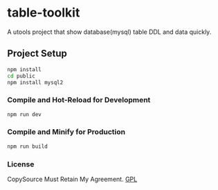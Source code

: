 # table-toolkit
A utools project that show database(mysql) table DDL and data quickly.

## Project Setup

```sh
npm install
cd public 
npm install mysql2
```

### Compile and Hot-Reload for Development

```sh
npm run dev
```

### Compile and Minify for Production

```sh
npm run build
```
### License
CopySource Must Retain My Agreement.
[GPL](https://www.gnu.org/licenses/gpl-3.0.txt)